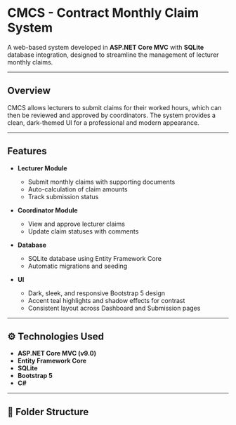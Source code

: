 # CMCS - Contract Monthly Claim System

A web-based system developed in **ASP.NET Core MVC** with **SQLite** database integration, designed to streamline the management of lecturer monthly claims.

---

##  Overview
CMCS allows lecturers to submit claims for their worked hours, which can then be reviewed and approved by coordinators. The system provides a clean, dark-themed UI for a professional and modern appearance.

---

##  Features
- **Lecturer Module**
  - Submit monthly claims with supporting documents
  - Auto-calculation of claim amounts
  - Track submission status

- **Coordinator Module**
  - View and approve lecturer claims
  - Update claim statuses with comments

- **Database**
  - SQLite database using Entity Framework Core
  - Automatic migrations and seeding

- **UI**
  - Dark, sleek, and responsive Bootstrap 5 design
  - Accent teal highlights and shadow effects for contrast
  - Consistent layout across Dashboard and Submission pages

---

## ⚙️ Technologies Used
- **ASP.NET Core MVC (v9.0)**
- **Entity Framework Core**
- **SQLite**
- **Bootstrap 5**
- **C#**

---

## 🧩 Folder Structure
